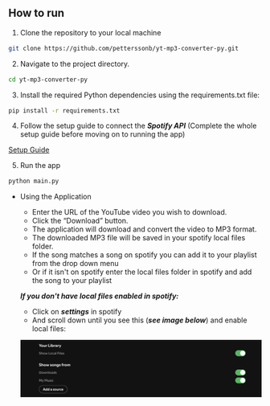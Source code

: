 ## How to run

1. Clone the repository to your local machine

```bash
git clone https://github.com/petterssonb/yt-mp3-converter-py.git
```

2. Navigate to the project directory.

```bash
cd yt-mp3-converter-py
```

3. Install the required Python dependencies using the requirements.txt file:
```bash
pip install -r requirements.txt
```

4. Follow the setup guide to connect the ***Spotify API*** (Complete the whole setup guide before moving on to running the app)

[Setup Guide](/guides/setup-guide.md)

5. Run the app
```bash
python main.py
```

- Using the Application

    - Enter the URL of the YouTube video you wish to download.
	- Click the “Download” button.
	- The application will download and convert the video to MP3 format.
	- The downloaded MP3 file will be saved in your spotify local files folder.
	- If the song matches a song on spotify you can add it to your playlist from the drop down menu
	- Or if it isn't on spotify enter the local files folder in spotify and add the song to your playlist
  
  ***If you don't have local files enabled in spotify:***

   - Click on ***settings*** in spotify
   - And scroll down until you see this (***see image below***) and enable local files:

    ![](/images/spotify.jpg)